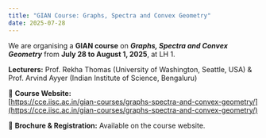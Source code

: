 ```yaml
---
title: "GIAN Course: Graphs, Spectra and Convex Geometry"
date: 2025-07-28
---
```


We are organising a **GIAN course** on ***Graphs, Spectra and Convex Geometry*** from **July 28 to August 1, 2025**, at LH 1.

**Lecturers:** 	Prof. Rekha Thomas (University of Washington, Seattle, USA) &
		Prof. Arvind Ayyer (Indian Institute of Science, Bengaluru)	

🔗 **Course Website:**  
[https://cce.iisc.ac.in/gian-courses/graphs-spectra-and-convex-geometry/](https://cce.iisc.ac.in/gian-courses/graphs-spectra-and-convex-geometry/)

📄 **Brochure & Registration:** Available on the course website.
